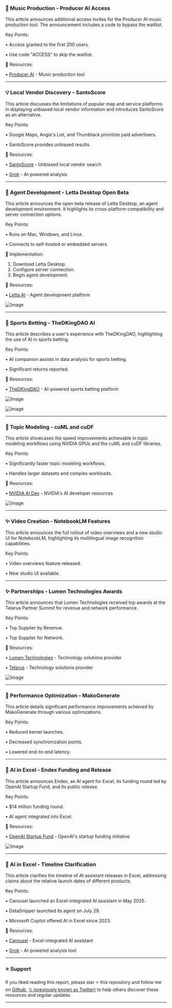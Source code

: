 ### 🚀 Music Production - Producer AI Access

This article announces additional access invites for the Producer AI music production tool.  The announcement includes a code to bypass the waitlist.

Key Points:

• Access granted to the first 200 users.

• Use code "ACCESS" to skip the waitlist.


🔗 Resources:

• [Producer AI](https://x.com/producer_ai) - Music production tool

---
### 💡 Local Vendor Discovery - SantoScore

This article discusses the limitations of popular map and service platforms in displaying unbiased local vendor information and introduces SantoScore as an alternative.

Key Points:

• Google Maps, Angie's List, and Thumbtack prioritize paid advertisers.

• SantoScore provides unbiased results.


🔗 Resources:

• [SantoScore](https://x.com/santolocals) - Unbiased local vendor search

• [Grok](https://x.com/grok) - AI-powered analysis


---
### 🤖 Agent Development - Letta Desktop Open Beta

This article announces the open beta release of Letta Desktop, an agent development environment.  It highlights its cross-platform compatibility and server connection options.

Key Points:

• Runs on Mac, Windows, and Linux.

• Connects to self-hosted or embedded servers.


🚀 Implementation:

1. Download Letta Desktop.
2. Configure server connection.
3. Begin agent development.


🔗 Resources:

• [Letta AI](https://x.com/Letta_AI) - Agent development platform

![Image](https://pbs.twimg.com/media/Gxtbi13XIAAdpxQ?format=png&name=small)

---
### 🤖 Sports Betting - TheDKingDAO AI

This article describes a user's experience with TheDKingDAO, highlighting the use of AI in sports betting.

Key Points:

• AI companion assists in data analysis for sports betting.

• Significant returns reported.


🔗 Resources:

• [TheDKingDAO](https://x.com/thedkingdao) - AI-powered sports betting platform

![Image](https://pbs.twimg.com/media/GxsviYmXsAAeu1j?format=jpg&name=small)

![Image](https://pbs.twimg.com/media/Gxss3E3XIAAfgot?format=jpg&name=240x240)


---
### 🤖 Topic Modeling - cuML and cuDF

This article showcases the speed improvements achievable in topic modeling workflows using NVIDIA GPUs and the cuML and cuDF libraries.

Key Points:

• Significantly faster topic modeling workflows.

• Handles larger datasets and complex workloads.


🔗 Resources:

• [NVIDIA AI Dev](https://x.com/NVIDIAAIDev) - NVIDIA's AI developer resources

![Image](https://pbs.twimg.com/media/Gxs5XjfXcAADQpr.png)

---
### ✨ Video Creation - NotebookLM Features

This article announces the full rollout of video overviews and a new studio UI for NotebookLM, highlighting its multilingual image recognition capabilities.

Key Points:

• Video overviews feature released.

• New studio UI available.


---
### ✨ Partnerships - Lumen Technologies Awards

This article announces that Lumen Technologies received top awards at the Telarus Partner Summit for revenue and network performance.

Key Points:

• Top Supplier by Revenue.

• Top Supplier for Network.


🔗 Resources:

• [Lumen Technologies](https://x.com/lumentechco) - Technology solutions provider

• [Telarus](https://x.com/telarus) - Technology solutions provider

![Image](https://pbs.twimg.com/media/GxriQFkXYAAJii8?format=jpg&name=small)

---
### 🤖 Performance Optimization - MakoGenerate

This article details significant performance improvements achieved by MakoGenerate through various optimizations.

Key Points:

• Reduced kernel launches.

• Decreased synchronization points.

• Lowered end-to-end latency.



---
### 🚀 AI in Excel - Endex Funding and Release

This article announces Endex, an AI agent for Excel, its funding round led by OpenAI Startup Fund, and its public release.

Key Points:

• $14 million funding round.

• AI agent integrated into Excel.


🔗 Resources:

• [OpenAI Startup Fund](https://x.com/OpenAI) - OpenAI's startup funding initiative

![Image](https://pbs.twimg.com/amplify_video_thumb/1953129119891202048/img/mee61VWM_eEoVCeb.jpg)

---
### 🤖 AI in Excel - Timeline Clarification

This article clarifies the timeline of AI assistant releases in Excel, addressing claims about the relative launch dates of different products.

Key Points:

• Carousel launched an Excel-integrated AI assistant in May 2025.

• DataSnipper launched its agent on July 29.

• Microsoft Copilot offered AI in Excel since 2023.


🔗 Resources:

• [Carousel](https://x.com/UseCarousel) - Excel-integrated AI assistant

• [Grok](https://x.com/grok) - AI-powered analysis tool


---

### ⭐️ Support

If you liked reading this report, please star ⭐️ this repository and follow me on [Github](https://github.com/Drix10), [𝕏 (previously known as Twitter)](https://x.com/DRIX_10_) to help others discover these resources and regular updates.

---